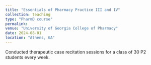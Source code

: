 ```yaml
---
title: "Essentials of Pharmacy Practice III and IV"
collection: teaching
type: "PharmD course"
permalink: 
venue: "University of Georgia College of Pharmacy"
date: 2024-08-01
location: "Athens, GA"
---
```


Conducted therapeutic case recitation sessions for a class of 30 P2 students every week.


